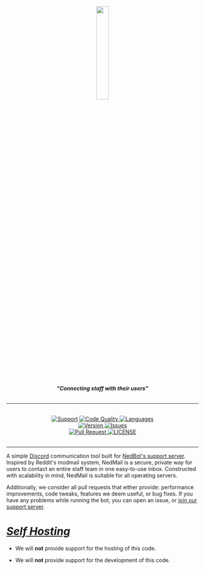 <div align="center">
    <img src="https://cdn.discordapp.com/attachments/539148571719761920/690646452237631578/icon-black.png" align="center" width=25%>
  <br>
  <br>
    <strong> <i>"Connecting staff with their users"</i></strong>
  <br>
  <br>
  <hr>
  <br>
  <a href="https://discord.gg/n5GWyxZ">
    <img src="https://img.shields.io/discord/502930687503106068.svg?colorB=Blue&logo=discord&label=Support&style=for-the-badge" alt="Support"></a>

<a href="https://app.codacy.com/manual/T3NED/NedMail/dashboard?bid=17110660">
    <img src="https://img.shields.io/codacy/grade/d009d9fcc9f64fda85d205d2d7c7476b?logo=codacy&style=for-the-badge" alt="Code Quality">
</a>

<a href="https://github.com/T3NED/NedMail">
    <img src="https://img.shields.io/github/languages/top/T3NED/NedMail?logo=javascript&color=yellow&logoColor=yellow&style=for-the-badge" alt="Languages">
</a>
<br>
<a href="https://github.com/T3NED/NedMail">
    <img src="https://img.shields.io/github/package-json/v/T3NED/NedMail?logo=npm&style=for-the-badge" alt="Version">
</a>

<a href="https://github.com/T3NED/NedMail/issues">
    <img src="https://img.shields.io/github/issues/T3NED/NedMail?color=red&logo=github&logoColor=red&style=for-the-badge" alt="Issues">
</a>

<br>

<a href="https://github.com/T3NED/NedMail/pulls">
    <img src="https://img.shields.io/github/issues-pr/T3NED/NedMail?logo=github&logoColor=brightgreen&style=for-the-badge" alt="Pull Request">
</a>
<a href="https://github.com/T3NED/NedMail/blob/master/LICENSE"><img src="https://img.shields.io/github/license/T3NED/NedMail?color=37f149&style=for-the-badge" alt="LICENSE">
</a>

<br>
<br>

</div>

<hr>

A simple [Discord](https://discordapp.com/) communication tool built for [NedBot's support server](https://discord.gg/n5GWyxZ "Discord invite"). Inspired by Reddit's modmail system, NedMail is a secure, private way for users to contact an entire staff team in one easy-to-use inbox. Constructed with scalability in mind, NedMail is suitable for all operating servers.

Additionally, we consider all pull requests that either provide: performance improvements, code tweaks, features we deem useful, or bug fixes. If you have any problems while running the bot, you can open an issue, or [join our support server](https://discord.gg/n5GWyxZ "Discord invite").

# <i><B><u>Self Hosting</u></B></i>

-  We will <b>not</b> provide support for the hosting of this code.

-  We will <b>not</b> provide support for the development of this code.

